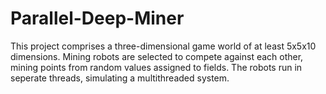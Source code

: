 # Parallel-Deep-Miner

This project comprises a three-dimensional game world of at least 5x5x10 dimensions. Mining robots are selected to compete against each other, mining points from random values assigned to fields. The robots run in seperate threads, simulating a multithreaded system. 
